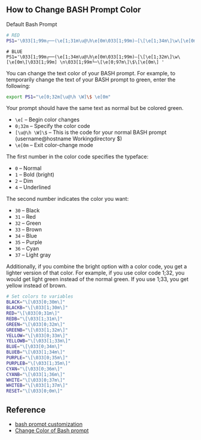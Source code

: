 ## How to Change BASH Prompt Color

Default Bash Prompt

```bash
# RED
PS1='\033[1;99m┌──(\e[1;31m\u@\h\e[0m\033[1;99m)—[\[\e[1;34m\]\w\[\e[0m\]\033[1;99m] \n\033[1;99m└─\[\e[0;97m\]\$\[\e[0m\]  '
```

```
# BLUE
PS1='\033[1;99m┌──(\e[1;34m\u@\h\e[0m\033[1;99m)—[\[\e[1;32m\]\w\[\e[0m\]\033[1;99m] \n\033[1;99m└─\[\e[0;97m\]\$\[\e[0m\] '
```

 You can change the text color of your BASH prompt. For example,
 to temporarily change the text of your BASH prompt to green, 
 enter the following:

 ```sh
 export PS1="\e[0;32m[\u@\h \W]\$ \e[0m"
 ```

 Your prompt should have the same text as normal but be colored
 green.

- `\e[` – Begin color changes
- `0;32m` – Specify the color code
- `[\u@\h \W]\$` – This is the code for your normal BASH prompt (username@hostname Workingdirectory $)
- `\e[0m` – Exit color-change mode

 The first number in the color code specifies the typeface:

- `0` – Normal
- `1` – Bold (bright)
- `2` – Dim
- `4` – Underlined

 The second number indicates the color you want:

- `30` – Black
- `31` – Red
- `32` – Green
- `33` – Brown
- `34` – Blue
- `35` – Purple
- `36` – Cyan
- `37` – Light gray

 Additionally, if you combine the bright option with a color
 code, you get a lighter version of that color. For example,
 if you use color code 1;32, you would get light green instead
 of the normal green. If you use 1;33, you get yellow instead
 of brown.

 ```bash
# Set colors to variables
BLACK="\[\033[0;30m\]"
BLACKB="\[\033[1;30m\]"
RED="\[\033[0;31m\]"
REDB="\[\033[1;31m\]"
GREEN="\[\033[0;32m\]"
GREENB="\[\033[1;32m\]"
YELLOW="\[\033[0;33m\]"
YELLOWB="\[\033[1;33m\]"
BLUE="\[\033[0;34m\]"
BLUEB="\[\033[1;34m\]"
PURPLE="\[\033[0;35m\]"
PURPLEB="\[\033[1;35m\]"
CYAN="\[\033[0;36m\]"
CYANB="\[\033[1;36m\]"
WHITE="\[\033[0;37m\]"
WHITEB="\[\033[1;37m\]"
RESET="\[\033[0;0m\]"
 ```

## Reference
- [bash prompt customization](https://wiki.archlinux.org/title/Bash/Prompt_customization#:~:text=Bash%20has%20four%20prompt%20strings,a%20multi%2Dline%20command)
- [Change Color of Bash prompt](https://phoenixnap.com/kb/change-bash-prompt-linux)
